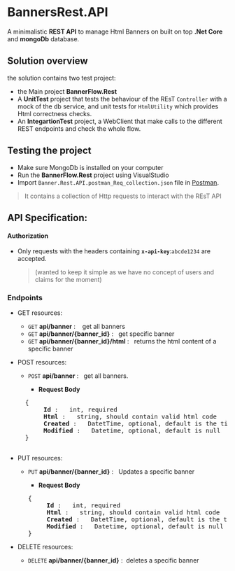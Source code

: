 # BannersRest.API
A minimalistic **REST API** to manage Html Banners on built on top **.Net Core** and **mongoDb** database.


## Solution overview 

the solution contains two test project:
 - the Main project **BannerFlow.Rest** 
 - A __UnitTest__ project that tests the behaviour of the REsT ``Controller`` with a mock of the db service, and unit tests for  `HtmlUtility` which provides Html correctness checks.
 - An __IntegartionTest__ project, a WebClient that make calls to the different REST endpoints and check the whole flow.
 
## Testing the project 

- Make sure MongoDb is installed on your computer
- Run the **BannerFlow.Rest** project using VisualStudio
- Import ``Banner.Rest.API.postman_Req_collection.json`` file in [Postman](https://www.getpostman.com/).
 > It contains a collection of Http requests to interact with the REsT API 


## API Specification:

#### Authorization

- Only requests with the headers containing **`x-api-key`**:`abcde1234` are accepted. 
  > (wanted to keep it simple as we have no concept of users and claims for the moment)

### Endpoints

- GET resources:

   - ``GET`` **api/banner**    :   &nbsp;&nbsp; get all banners
   - ``GET`` **api/banner/{banner_id}** :  &nbsp;&nbsp;get specific banner 
   - ``GET`` **api/banner/{banner_id}/html** :   &nbsp;&nbsp;returns the html content of a specific banner 


- POST resources:

   - ``POST`` **api/banner**    :   &nbsp;&nbsp;get all banners.

     - **Request Body**

    <pre>
    {
        <b> Id </b>: &nbsp;&nbsp;int, required
        <b> Html </b>: &nbsp;&nbsp;string, should contain valid html code
        <b> Created </b>: &nbsp;&nbsp;DatetTime, optional, default is the timestamp of the object creation
        <b> Modified </b>: &nbsp;&nbsp;Datetime, optional, default is null
    }
    </pre>


- PUT resources:

  - ``PUT`` **api/banner/{banner_id}** :   &nbsp;&nbsp;Updates a specific banner 

     - **Request Body**

    <pre>
    {
        <b> Id </b>: &nbsp;&nbsp;int, required
        <b> Html </b>: &nbsp;&nbsp;string, should contain valid html code
        <b> Created </b>: &nbsp;&nbsp;DatetTime, optional, default is the timestamp of the object creation
        <b> Modified </b>: &nbsp;&nbsp;Datetime, optional, default is null
    }
    </pre>


- DELETE resources:

  - ``DELETE`` **api/banner/{banner_id}** :&nbsp;&nbsp;deletes a specific banner
